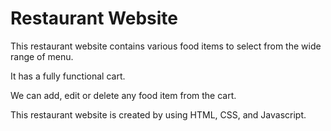 # Restaurant Website

This restaurant website contains various food items to select from the wide range of menu.

It has a fully functional cart. 

We can add, edit or delete any food item from the cart.

This restaurant website is created by using HTML, CSS, and Javascript. 
